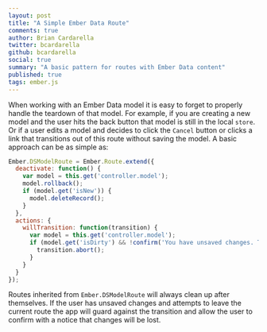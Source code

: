 ```yaml
---
layout: post
title: "A Simple Ember Data Route"
comments: true
author: Brian Cardarella
twitter: bcardarella
github: bcardarella
social: true
summary: "A basic pattern for routes with Ember Data content"
published: true
tags: ember.js
---
```


When working with an Ember Data model it is easy to forget to properly
handle the teardown of that model. For example, if you are creating a
new model and the user hits the back button that model is still in the
local `store`. Or if a user edits a model and decides to click the
`Cancel` button or clicks a link that transitions out of this route
without saving the model. A basic approach can be as simple as:

```javascript
Ember.DSModelRoute = Ember.Route.extend({
  deactivate: function() {
    var model = this.get('controller.model');
    model.rollback();
    if (model.get('isNew')) {
      model.deleteRecord();
    }
  },
  actions: {
    willTransition: function(transition) {
      var model = this.get('controller.model');
      if (model.get('isDirty') && !confirm('You have unsaved changes. They will be lost if you continue!')) {
        transition.abort();
      }
    }
  }
});
```

Routes inherited from `Ember.DSModelRoute` will always clean up after themselves. If the user has unsaved changes and attempts to leave the current route 
the app will guard against the transition and allow the user to confirm with a notice that changes will be lost.
